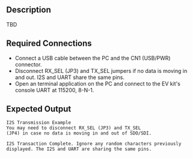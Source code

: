 ## Description

TBD<!--TBD-->

## Required Connections

-   Connect a USB cable between the PC and the CN1 (USB/PWR) connector.
-   Disconnect RX_SEL (JP3) and TX_SEL jumpers if no data is moving in and out. I2S and UART share the same pins.
-   Open an terminal application on the PC and connect to the EV kit's console UART at 115200, 8-N-1.

## Expected Output

```
I2S Transmission Example
You may need to disconnect RX_SEL (JP3) and TX_SEL
(JP4) in case no data is moving in and out of SDO/SDI.

I2S Transaction Complete. Ignore any random characters previously
displayed. The I2S and UART are sharing the same pins.
```

